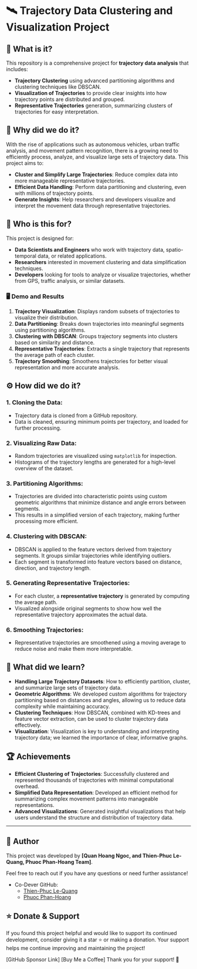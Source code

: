 # 🛰️ **Trajectory Data Clustering and Visualization Project**

## 🌟 What is it?

This repository is a comprehensive project for **trajectory data analysis** that includes:
- **Trajectory Clustering** using advanced partitioning algorithms and clustering techniques like DBSCAN.
- **Visualization of Trajectories** to provide clear insights into how trajectory points are distributed and grouped.
- **Representative Trajectories** generation, summarizing clusters of trajectories for easy interpretation.

## 🎯 Why did we do it?

With the rise of applications such as autonomous vehicles, urban traffic analysis, and movement pattern recognition, there is a growing need to efficiently process, analyze, and visualize large sets of trajectory data. This project aims to:
- **Cluster and Simplify Large Trajectories**: Reduce complex data into more manageable representative trajectories.
- **Efficient Data Handling**: Perform data partitioning and clustering, even with millions of trajectory points.
- **Generate Insights**: Help researchers and developers visualize and interpret the movement data through representative trajectories.

## 👥 Who is this for?

This project is designed for:
- **Data Scientists and Engineers** who work with trajectory data, spatio-temporal data, or related applications.
- **Researchers** interested in movement clustering and data simplification techniques.
- **Developers** looking for tools to analyze or visualize trajectories, whether from GPS, traffic analysis, or similar datasets.

### 🖥️ Demo and Results

1. **Trajectory Visualization**: Displays random subsets of trajectories to visualize their distribution.
2. **Data Partitioning**: Breaks down trajectories into meaningful segments using partitioning algorithms.
3. **Clustering with DBSCAN**: Groups trajectory segments into clusters based on similarity and distance.
4. **Representative Trajectories**: Extracts a single trajectory that represents the average path of each cluster.
5. **Trajectory Smoothing**: Smoothens trajectories for better visual representation and more accurate analysis.

## ⚙️ How did we do it?

### 1. **Cloning the Data**:
   - Trajectory data is cloned from a GitHub repository.
   - Data is cleaned, ensuring minimum points per trajectory, and loaded for further processing.

### 2. **Visualizing Raw Data**:
   - Random trajectories are visualized using `matplotlib` for inspection.
   - Histograms of the trajectory lengths are generated for a high-level overview of the dataset.

### 3. **Partitioning Algorithms**:
   - Trajectories are divided into characteristic points using custom geometric algorithms that minimize distance and angle errors between segments.
   - This results in a simplified version of each trajectory, making further processing more efficient.

### 4. **Clustering with DBSCAN**:
   - DBSCAN is applied to the feature vectors derived from trajectory segments. It groups similar trajectories while identifying outliers.
   - Each segment is transformed into feature vectors based on distance, direction, and trajectory length.

### 5. **Generating Representative Trajectories**:
   - For each cluster, a **representative trajectory** is generated by computing the average path.
   - Visualized alongside original segments to show how well the representative trajectory approximates the actual data.

### 6. **Smoothing Trajectories**:
   - Representative trajectories are smoothened using a moving average to reduce noise and make them more interpretable.

## 📘 What did we learn?

- **Handling Large Trajectory Datasets**: How to efficiently partition, cluster, and summarize large sets of trajectory data.
- **Geometric Algorithms**: We developed custom algorithms for trajectory partitioning based on distances and angles, allowing us to reduce data complexity while maintaining accuracy.
- **Clustering Techniques**: How DBSCAN, combined with KD-trees and feature vector extraction, can be used to cluster trajectory data effectively.
- **Visualization**: Visualization is key to understanding and interpreting trajectory data; we learned the importance of clear, informative graphs.

## 🏆 Achievements

- **Efficient Clustering of Trajectories**: Successfully clustered and represented thousands of trajectories with minimal computational overhead.
- **Simplified Data Representation**: Developed an efficient method for summarizing complex movement patterns into manageable representations.
- **Advanced Visualizations**: Generated insightful visualizations that help users understand the structure and distribution of trajectory data.

---
## 👤 Author

This project was developed by **[Quan Hoang Ngoc, and Thien-Phuc Le-Quang, Phuoc Phan-Hoang Team]**. 

Feel free to reach out if you have any questions or need further assistance!

- Co-Dever GitHub:
   - [Thien-Phuc Le-Quang](https://github.com/4k4m)
   - [Phuoc Phan-Hoang](https://github.com/hphuoc0906?fbclid=IwY2xjawFuKB5leHRuA2FlbQIxMAABHQthOYbXXKRdkoR50dDTGCv52P-jD3JODXBEgZsx56NIV5c2tpY_K-aJeQ_aem_CWcGtDfbtyHwWSs8i8j7oA)

## ⭐️ Donate & Support

If you found this project helpful and would like to support its continued development, consider giving it a star ⭐ or making a donation. Your support helps me continue improving and maintaining the project!

[GitHub Sponsor Link]
[Buy Me a Coffee]
Thank you for your support! 🙌
